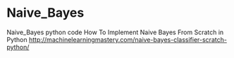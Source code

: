 # Naive_Bayes
Naive_Bayes python code
How To Implement Naive Bayes From Scratch in Python
http://machinelearningmastery.com/naive-bayes-classifier-scratch-python/
